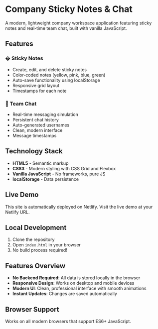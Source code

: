# Company Sticky Notes & Chat

A modern, lightweight company workspace application featuring sticky notes and real-time team chat, built with vanilla JavaScript.

## Features

### � Sticky Notes
- Create, edit, and delete sticky notes
- Color-coded notes (yellow, pink, blue, green)
- Auto-save functionality using localStorage
- Responsive grid layout
- Timestamps for each note

### 💬 Team Chat
- Real-time messaging simulation
- Persistent chat history
- Auto-generated usernames
- Clean, modern interface
- Message timestamps

## Technology Stack

- **HTML5** - Semantic markup
- **CSS3** - Modern styling with CSS Grid and Flexbox
- **Vanilla JavaScript** - No frameworks, pure JS
- **localStorage** - Data persistence

## Live Demo

This site is automatically deployed on Netlify. Visit the live demo at your Netlify URL.

## Local Development

1. Clone the repository
2. Open `index.html` in your browser
3. No build process required!

## Features Overview

- **No Backend Required**: All data is stored locally in the browser
- **Responsive Design**: Works on desktop and mobile devices
- **Modern UI**: Clean, professional interface with smooth animations
- **Instant Updates**: Changes are saved automatically

## Browser Support

Works on all modern browsers that support ES6+ JavaScript. 